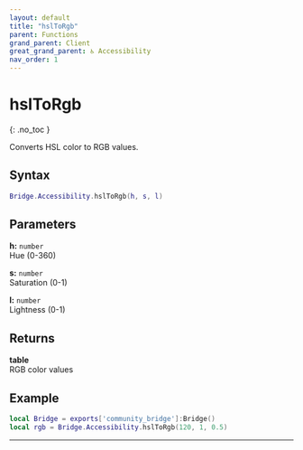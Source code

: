 ```yaml
---
layout: default
title: "hslToRgb"
parent: Functions
grand_parent: Client
great_grand_parent: ♿ Accessibility
nav_order: 1
---
```


# hslToRgb
{: .no_toc }

Converts HSL color to RGB values.

## Syntax

```lua
Bridge.Accessibility.hslToRgb(h, s, l)
```

## Parameters

**h:** `number`  
Hue (0-360)

**s:** `number`  
Saturation (0-1)

**l:** `number`  
Lightness (0-1)

## Returns

**table**  
RGB color values

## Example

```lua
local Bridge = exports['community_bridge']:Bridge()
local rgb = Bridge.Accessibility.hslToRgb(120, 1, 0.5)
```

---
